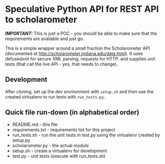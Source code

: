 # Speculative Python API for REST API to scholarometer

***IMPORTANT:*** This is just a POC - you should be able to make sure that the
requirements are available and just go.

This is a simple wrapper around a small fraction the Scholarometer API
(documented at http://scholarometer.indiana.edu/data.html). It uses defusedxml
for secure XML parsing, requests for HTTP, and supplies unit tests (that
call the live API - yes, that needs to change).

## Development

After cloning, set up the dev environment with `setup.sh` and then use the
created virtualenv to run tests with `run_tests.py`.

## Quick file run-down (in alphabetical order)

* README.md - this file
* requirements.txt - requirements list for this project
* run_tests.sh - run the unit tests in test.py using the virtualenv created by setup.py
* scholarometer.py - the actual module
* setup.sh - create a virtualenv for development
* test.py - unit tests (execute with run_tests.sh)

